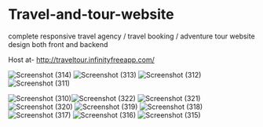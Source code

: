 # Travel-and-tour-website
complete responsive travel agency / travel booking / adventure tour website design both front and backend

Host at- http://traveltour.infinityfreeapp.com/

![Screenshot (314)](https://github.com/akashsingh666/Travel-and-tour-website/assets/124323766/6db7a180-56be-4d32-8eae-27230b4f1bbd)
![Screenshot (313)](https://github.com/akashsingh666/Travel-and-tour-website/assets/124323766/040f6502-83ad-4f33-af96-4fbc53c5f275)
![Screenshot (312)](https://github.com/akashsingh666/Travel-and-tour-website/assets/124323766/e623233f-fa53-4717-9ca5-b6692733b6de)
![Screenshot (311)](https://github.com/akashsingh666/Travel-and-tour-website/assets/124323766/39218f78-ae2f-45a1-8c00-cb3a9114696e)

![Screenshot (310)](https://github.com/akashsingh666/Travel-and-tour-website/assets/124323766/5fb76963-525a-43a0-9cc2-4037e1b1568c)![Screenshot (322)](https://github.com/akashsingh666/Travel-and-tour-website/assets/124323766/ee6cbab4-0ec6-48e0-b1a1-707017be3a87)
![Screenshot (321)](https://github.com/akashsingh666/Travel-and-tour-website/assets/124323766/5d065835-790f-47b4-a92d-b10bce0cefbc)
![Screenshot (320)](https://github.com/akashsingh666/Travel-and-tour-website/assets/124323766/4017a6af-b1d9-4bb8-94fc-e2979bdac5b1)
![Screenshot (319)](https://github.com/akashsingh666/Travel-and-tour-website/assets/124323766/68c3f52d-f4c5-4eff-8ace-28ff95822f14)
![Screenshot (318)](https://github.com/akashsingh666/Travel-and-tour-website/assets/124323766/cf537082-bb1c-4d9b-9bad-2df23e92ebe4)
![Screenshot (317)](https://github.com/akashsingh666/Travel-and-tour-website/assets/124323766/b3e4d151-cbff-4ef8-adbf-5ebab6110197)
![Screenshot (316)](https://github.com/akashsingh666/Travel-and-tour-website/assets/124323766/31680f22-4646-4c34-bc69-2503ae958ba0)
![Screenshot (315)](https://github.com/akashsingh666/Travel-and-tour-website/assets/124323766/acf4dda2-2227-40dd-b358-6343f07e4860)
